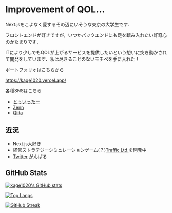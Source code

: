 # Improvement of QOL...

Next.jsをこよなく愛するその辺にいそうな東京の大学生です．

フロントエンドが好きですが，いつかバックエンドにも足を踏み入れたい好奇心のかたまりです．

ITにより少しでもQOLが上がるサービスを提供したいという想いに突き動かされて開発をしています．私は尽きることのないモチベを手に入れた！


ポートフォリオはこちらから

https://kage1020.vercel.app/

各種SNSはこちら

* [とぅいったー](https://twitter.com/kage1020)
* [Zenn](https://zenn.dev/kage1020)
* [Qiita](https://qiita.com/kage1020)

## 近況

* Next.js大好き
* 経営ストラテジーシミュレーションゲーム(？)[Traffic Ltd.](https://github.com/kage1020/TrafficLtd)を開発中
* [Twitter](https://twitter.com/kage1020) がんばる

## GitHub Stats

[![kage1020's GitHub stats](https://github-readme-stats.vercel.app/api?username=kage1020&count_private=true&show_icons=true&theme=cobalt
)](https://github.com/anuraghazra/github-readme-stats)

[![Top Langs](https://github-readme-stats.vercel.app/api/top-langs/?username=kage1020)](https://github.com/anuraghazra/github-readme-stats)

[![GitHub Streak](http://github-readme-streak-stats.herokuapp.com?user=kage1020&theme=cobalt)](https://git.io/streak-stats)
